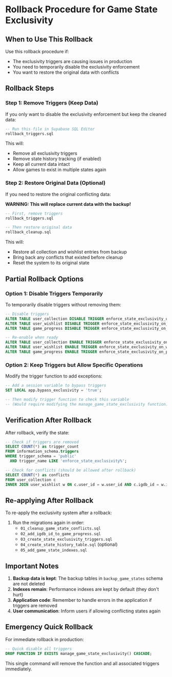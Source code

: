 # Rollback Procedure for Game State Exclusivity

## When to Use This Rollback

Use this rollback procedure if:
- The exclusivity triggers are causing issues in production
- You need to temporarily disable the exclusivity enforcement
- You want to restore the original data with conflicts

## Rollback Steps

### Step 1: Remove Triggers (Keep Data)

If you only want to disable the exclusivity enforcement but keep the cleaned data:

```sql
-- Run this file in Supabase SQL Editor
rollback_triggers.sql
```

This will:
- Remove all exclusivity triggers
- Remove state history tracking (if enabled)
- Keep all current data intact
- Allow games to exist in multiple states again

### Step 2: Restore Original Data (Optional)

If you need to restore the original conflicting data:

**WARNING: This will replace current data with the backup!**

```sql
-- First, remove triggers
rollback_triggers.sql

-- Then restore original data
rollback_cleanup.sql
```

This will:
- Restore all collection and wishlist entries from backup
- Bring back any conflicts that existed before cleanup
- Reset the system to its original state

## Partial Rollback Options

### Option 1: Disable Triggers Temporarily

To temporarily disable triggers without removing them:

```sql
-- Disable triggers
ALTER TABLE user_collection DISABLE TRIGGER enforce_state_exclusivity_on_collection;
ALTER TABLE user_wishlist DISABLE TRIGGER enforce_state_exclusivity_on_wishlist;
ALTER TABLE game_progress DISABLE TRIGGER enforce_state_exclusivity_on_progress;

-- Re-enable when ready
ALTER TABLE user_collection ENABLE TRIGGER enforce_state_exclusivity_on_collection;
ALTER TABLE user_wishlist ENABLE TRIGGER enforce_state_exclusivity_on_wishlist;
ALTER TABLE game_progress ENABLE TRIGGER enforce_state_exclusivity_on_progress;
```

### Option 2: Keep Triggers but Allow Specific Operations

Modify the trigger function to add exceptions:

```sql
-- Add a session variable to bypass triggers
SET LOCAL app.bypass_exclusivity = 'true';

-- Then modify trigger function to check this variable
-- (Would require modifying the manage_game_state_exclusivity function)
```

## Verification After Rollback

After rollback, verify the state:

```sql
-- Check if triggers are removed
SELECT COUNT(*) as trigger_count
FROM information_schema.triggers
WHERE trigger_schema = 'public'
  AND trigger_name LIKE 'enforce_state_exclusivity%';

-- Check for conflicts (should be allowed after rollback)
SELECT COUNT(*) as conflicts
FROM user_collection c
INNER JOIN user_wishlist w ON c.user_id = w.user_id AND c.igdb_id = w.igdb_id;
```

## Re-applying After Rollback

To re-apply the exclusivity system after a rollback:

1. Run the migrations again in order:
   - `01_cleanup_game_state_conflicts.sql`
   - `02_add_igdb_id_to_game_progress.sql`
   - `03_create_state_exclusivity_triggers.sql`
   - `04_create_state_history_table.sql` (optional)
   - `05_add_game_state_indexes.sql`

## Important Notes

1. **Backup data is kept**: The backup tables in `backup_game_states` schema are not deleted
2. **Indexes remain**: Performance indexes are kept by default (they don't hurt)
3. **Application code**: Remember to handle errors in the application if triggers are removed
4. **User communication**: Inform users if allowing conflicting states again

## Emergency Quick Rollback

For immediate rollback in production:

```sql
-- Quick disable all triggers
DROP FUNCTION IF EXISTS manage_game_state_exclusivity() CASCADE;
```

This single command will remove the function and all associated triggers immediately.